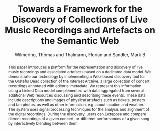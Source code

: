--- 
title: "Towards a Framework for the Discovery of Collections of Live Music Recordings and Artefacts on the Semantic Web" 
abstract: "This paper introduces a platform for the representation and discovery of live music recordings and associated artefacts based on a dedicated data model. We demonstrate our technology by implementing a Web-based discovery tool for the Grateful Dead collection of the Internet Archive, a large collection of concert recordings annotated with editorial metadata. We represent this information using a Linked Data model complemented with data aggregated from several additional Web resources discussing and describing these events. These data include descriptions and images of physical artefacts such as tickets, posters and fan photos, as well as other information, e.g. about location and weather. The system uses signal processing techniques for the analysis and alignment of the digital recordings. During the discovery, users can juxtapose and compare dierent recordings of a given concert, or different performances of a given song by interactively blending between them." 
address: "London" 
author: "Wilmering, Thomas and Thalmann, Florian and Sandler, Mark B"
webAuthor: "Thomas Wilmering, Florian Thalmann, Mark B Sandler" 
booktitle: "Proceedings of the International Web Audio Conference" 
editor: "Thalmann, Florian and Ewert, Sebastian" 
month: "August"
pages: "" 
publisher: "Queen Mary University of London" 
series: "WAC '17"
track: "Poster"  
year: "2017" 
id: "2017_EA_61" 
tags: year2017
media: none 
pdflink: /_data/papers/pdf/2017/2017_61.pdf
ISSN: 2663-5844
---